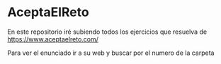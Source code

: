 # AceptaElReto
En este repositorio iré subiendo todos los ejercicios que resuelva de https://www.aceptaelreto.com/

Para ver el enunciado ir a su web y buscar por el numero de la carpeta
